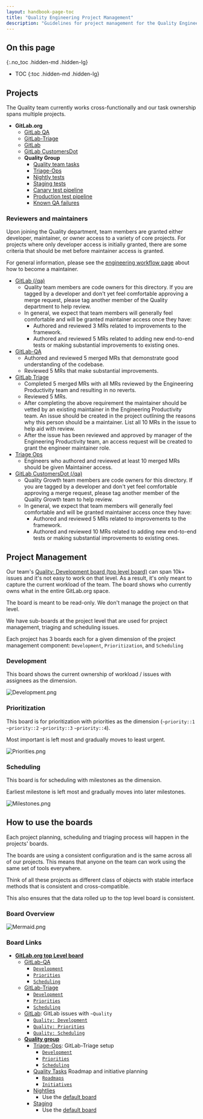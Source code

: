 ```yaml
---
layout: handbook-page-toc
title: "Quality Engineering Project Management"
description: "Guidelines for project management for the Quality Engineering Department at GitLab"
---
```


## On this page
{:.no_toc .hidden-md .hidden-lg}

- TOC
{:toc .hidden-md .hidden-lg}

## Projects

The Quality team currently works cross-functionally and our task ownership spans multiple projects.

* **GitLab.org**
  * [GitLab QA](https://gitlab.com/gitlab-org/gitlab-qa/)
  * [GitLab-Triage](https://gitlab.com/gitlab-org/gitlab-triage)
  * [GitLab](https://gitlab.com/gitlab-org/gitlab/)
  * [GitLab CustomersDot](https://gitlab.com/gitlab-org/customers-gitlab-com)
  * **Quality Group**
    * [Quality team tasks](https://gitlab.com/gitlab-org/quality/team-tasks/)
    * [Triage-Ops](https://gitlab.com/gitlab-org/quality/triage-ops/)
    * [Nightly tests](https://gitlab.com/gitlab-org/quality/nightly)
    * [Staging tests](https://gitlab.com/gitlab-org/quality/staging)
    * [Canary test pipeline](https://gitlab.com/gitlab-org/quality/canary)
    * [Production test pipeline](https://gitlab.com/gitlab-org/quality/production)
    * [Known QA failures](https://gitlab.com/groups/gitlab-org/quality/-/issues?scope=all&utf8=%E2%9C%93&state=all&label_name[]=bug)

### Reviewers and maintainers

Upon joining the Quality department, team members are granted either developer, maintainer, or owner access to a variety of core projects. For projects where only developer access is initially granted, there are some criteria that should be met before maintainer access is granted.

For general information, please see the [engineering workflow page](/handbook/engineering/workflow/code-review/#how-to-become-a-maintainer) about how to become a maintainer.

* [GitLab (/qa)](https://gitlab.com/gitlab-org/gitlab/-/tree/master/qa)
  * Quality team members are code owners for this directory. If you are tagged by a developer and don't yet feel comfortable approving a merge request, please tag another member of the Quality department to help review.
  * In general, we expect that team members will generally feel comfortable and will be granted maintainer access once they have:
    * Authored and reviewed 3 MRs related to improvements to the framework.  
    * Authored and reviewed 5 MRs related to adding new end-to-end tests or making substantial improvements to existing ones.
* [GitLab-QA](https://gitlab.com/gitlab-org/gitlab-qa)
  * Authored and reviewed 5 merged MRs that demonstrate good understanding of the codebase.
  * Reviewed 5 MRs that make substantial improvements.
* [GitLab Triage](https://gitlab.com/gitlab-org/gitlab-triage/)
  * Completed 5 merged MRs with all MRs reviewed by the Engineering Productivity team and resulting in no reverts.
  * Reviewed 5 MRs.
  * After completing the above requirement the maintainer should be vetted by an existing maintainer in the Engineering Productivity team. An issue should be created in the project outlining the reasons why this person should be a maintainer. List all 10 MRs in the issue to help aid with review.
  * After the issue has been reviewed and approved by manager of the Engineering Productivity team, an access request will be created to grant the engineer maintainer role.
* [Triage Ops](https://gitlab.com/gitlab-org/quality/triage-ops/)
  * Engineers who authored and reviewed at least 10 merged MRs should be given Maintainer access.
* [GitLab CustomersDot (/qa)](https://gitlab.com/gitlab-org/customers-gitlab-com/-/tree/staging/qa/)
  * Quality Growth team members are code owners for this directory. If you are tagged by a developer and don't yet feel comfortable approving a merge request, please tag another member of the Quality Growth team to help review.
  * In general, we expect that team members will generally feel comfortable and will be granted maintainer access once they have:
    * Authored and reviewed 5 MRs related to improvements to the framework.  
    * Authored and reviewed 10 MRs related to adding new end-to-end tests or making substantial improvements to existing ones.

## Project Management

Our team's [Quality: Development board (top level board)](https://gitlab.com/groups/gitlab-org/-/boards/425899) can span 10k+ issues and it's not easy to work on that level.
As a result, it's only meant to capture the current workload of the team. The board shows who currently owns what in the entire GitLab.org space.

The board is meant to be read-only. We don't manage the project on that level.

We have sub-boards at the project level that are used for project management, triaging and scheduling issues.

Each project has 3 boards each for a given dimension of the project management component: `Development`, `Prioritization`, and `Scheduling`

### Development

This board shows the current ownership of workload / issues with assignees as the dimension.

![Development.png](Development.png)

### Prioritization

This board is for prioritization with priorities as the dimension (`~priority::1` `~priority::2` `~priority::3` `~priority::4`).

Most important is left most and gradually moves to least urgent.

![Priorities.png](Priorities.png)

### Scheduling

This board is for scheduling with milestones as the dimension.

Earliest milestone is left most and gradually moves into later milestones.

![Milestones.png](Milestones.png)

## How to use the boards

Each project planning, scheduling and triaging process will happen in the projects' boards.

The boards are using a consistent configuration and is the same across all of our projects. This means that anyone on the team can work using the same set of tools everywhere.

Think of all these projects as different class of objects with stable interface methods that is consistent and cross-compatible.

This also ensures that the data rolled up to the top level board is consistent.

### Board Overview

![Mermaid.png](Mermaid.png)

### Board Links

* **[GitLab.org top Level board](https://gitlab.com/groups/gitlab-org/-/boards/425899)**
   * [GitLab-QA](https://gitlab.com/gitlab-org/gitlab-qa/)
     * [`Development`](https://gitlab.com/gitlab-org/gitlab-qa/boards/2922)
     * [`Priorities`](https://gitlab.com/gitlab-org/gitlab-qa/boards/787592)
     * [`Scheduling`](https://gitlab.com/gitlab-org/gitlab-qa/boards/787593)
  * [GitLab-Triage](https://gitlab.com/gitlab-org/gitlab-triage/)
     * [`Development`](https://gitlab.com/gitlab-org/gitlab-triage/boards/316854)
     * [`Priorities`](https://gitlab.com/gitlab-org/gitlab-triage/boards/788523)
     * [`Scheduling`](https://gitlab.com/gitlab-org/gitlab-triage/boards/788524)
  * [GitLab](https://gitlab.com/gitlab-org/gitlab/): GitLab issues with `~Quality`
    * [`Quality: Development`](https://gitlab.com/gitlab-org/gitlab/boards/793784)
    * [`Quality: Priorities`](https://gitlab.com/gitlab-org/gitlab/boards/793788)
    * [`Quality: Scheduling`](https://gitlab.com/gitlab-org/gitlab/boards/793791)
  * **[Quality group](https://gitlab.com/gitlab-org/quality)**
    * [Triage-Ops](https://gitlab.com/gitlab-org/quality/triage-ops/): GitLab-Triage setup
      * [`Development`](https://gitlab.com/gitlab-org/quality/triage-ops/boards/701857)
      * [`Priorities`](https://gitlab.com/gitlab-org/quality/triage-ops/boards/793763)
      * [`Scheduling`](https://gitlab.com/gitlab-org/quality/triage-ops/boards/793764)
    * [Quality Tasks](https://gitlab.com/gitlab-org/quality/team-tasks) Roadmap and initiative planning
      * [`Roadmaps`](https://gitlab.com/gitlab-org/quality/team-tasks/boards/548459)
      * [`Initiatives`](https://gitlab.com/gitlab-org/quality/team-tasks/boards/793708)
    * [Nightlies](https://gitlab.com/gitlab-org/quality/nightly)
      * Use the [default board](https://gitlab.com/gitlab-org/quality/nightly/boards)
    * [Staging](https://gitlab.com/gitlab-org/quality/staging)
      * Use the [default board](https://gitlab.com/gitlab-org/quality/staging/boards)
